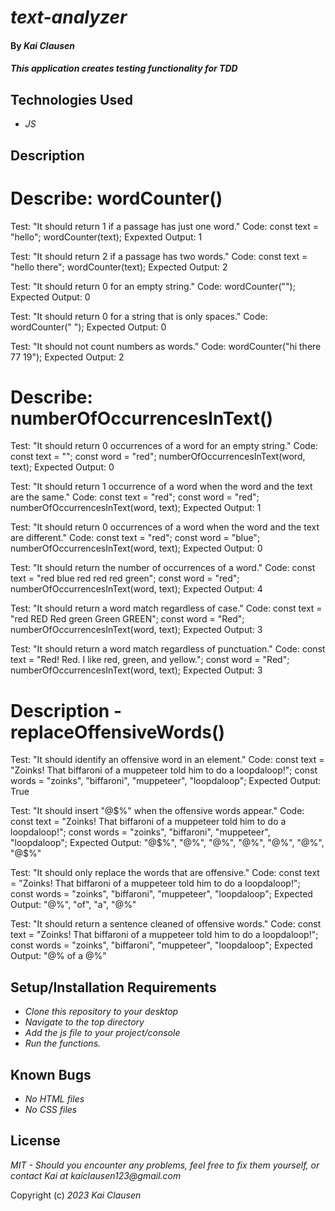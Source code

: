 # _text-analyzer_

#### By ***Kai Clausen***

#### _This application creates testing functionality for TDD_

## Technologies Used

* _JS_

## Description

# Describe: wordCounter()

Test: "It should return 1 if a passage has just one word."
Code: 
const text = "hello";
wordCounter(text);
Expexted Output: 1

Test: "It should return 2 if a passage has two words."
Code: 
const text = "hello there";
wordCounter(text);
Expected Output: 2

Test: "It should return 0 for an empty string."
Code: wordCounter("");
Expected Output: 0

Test: "It should return 0 for a string that is only spaces."
Code: wordCounter("           ");
Expected Output: 0

Test: "It should not count numbers as words."
Code: wordCounter("hi there 77 19");
Expected Output: 2

# Describe: numberOfOccurrencesInText()

Test: "It should return 0 occurrences of a word for an empty string."
Code:
const text = "";
const word = "red";
numberOfOccurrencesInText(word, text);
Expected Output: 0

Test: "It should return 1 occurrence of a word when the word and the text are the same."
Code: 
const text = "red";
const word = "red";
numberOfOccurrencesInText(word, text);
Expected Output: 1

Test: "It should return 0 occurrences of a word when the word and the text are different."
Code:
const text = "red";
const word = "blue";
numberOfOccurrencesInText(word, text);
Expected Output: 0

Test: "It should return the number of occurrences of a word."
Code:
const text = "red blue red red red green";
const word = "red";
numberOfOccurrencesInText(word, text);
Expected Output: 4

Test: "It should return a word match regardless of case."
Code:
const text = "red RED Red green Green GREEN";
const word = "Red";
numberOfOccurrencesInText(word, text);
Expected Output: 3

Test: "It should return a word match regardless of punctuation."
Code: 
const text = "Red! Red. I like red, green, and yellow.";
const word = "Red";
numberOfOccurrencesInText(word, text);
Expected Output: 3

# Description - replaceOffensiveWords()

Test: "It should identify an offensive word in an element."
Code: 
const text = "Zoinks! That biffaroni of a muppeteer told him to do a loopdaloop!";
const words = "zoinks", "biffaroni", "muppeteer", "loopdaloop";
Expected Output: True

Test: "It should insert "@$%" when the offensive words appear."
Code: 
const text = "Zoinks! That biffaroni of a muppeteer told him to do a loopdaloop!";
const words = "zoinks", "biffaroni", "muppeteer", "loopdaloop";
Expected Output: "@$%", "@$%", "@$%", "@$%", "@$%", "@$%", "@$%", "@$%", "@$%", "@$%", "@$%", "@$%"

Test: "It should only replace the words that are offensive."
Code: 
const text = "Zoinks! That biffaroni of a muppeteer told him to do a loopdaloop!";
const words = "zoinks", "biffaroni", "muppeteer", "loopdaloop";
Expected Output: "@$%", "That", "@$%", "of", "a", "@$%", "told", "him", "to", "do", "a", "@$%"

Test: "It should return a sentence cleaned of offensive words."
Code: 
const text = "Zoinks! That biffaroni of a muppeteer told him to do a loopdaloop!";
const words = "zoinks", "biffaroni", "muppeteer", "loopdaloop";
Expected Output: "@$% That @$% of a @$% told him to do a @$%"

## Setup/Installation Requirements

* _Clone this repository to your desktop_
* _Navigate to the top directory_
* _Add the js file to your project/console_
* _Run the functions._

## Known Bugs

* _No HTML files_
* _No CSS files_

## License

_MIT - Should you encounter any problems, feel free to fix them yourself, or contact Kai at kaiclausen123@gmail.com_

Copyright (c) _2023_ _Kai Clausen_